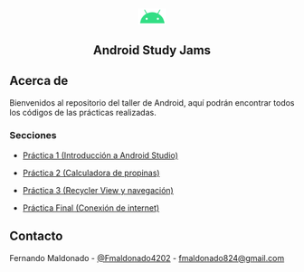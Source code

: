 <br />
<p align="center">
    <img src="./assets/android.png" alt="Logo" width=10%" >

  <h2 align="center">Android Study Jams</23>

</p>

## Acerca de

Bienvenidos al repositorio del taller de Android, aquí podrán encontrar todos los códigos de las prácticas realizadas.

### Secciones

- [Práctica 1 (Introducción a Android Studio)](https://github.com/Fmaldonado6/androidStudyJams/tree/master/Practica1)

- [Práctica 2 (Calculadora de propinas)](https://github.com/Fmaldonado6/androidStudyJams/tree/master/Practica2)

- [Práctica 3 (Recycler View y navegación)](https://github.com/Fmaldonado6/androidStudyJams/tree/master/Practica3)

- [Práctica Final (Conexión de internet)](https://github.com/Fmaldonado6/androidStudyJams/tree/master/PracticaFinal)

## Contacto

Fernando Maldonado - [@Fmaldonado4202](https://twitter.com/Fmaldonado4202) - fmaldonado824@gmail.com
